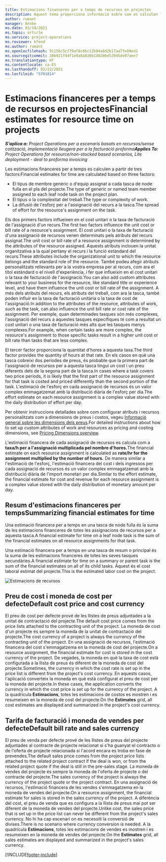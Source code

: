 ```yaml
---
title: Estimacions financeres per a temps de recursos en projectes
description: Aquest tema proporciona informació sobre com es calculen les estimacions financeres per a temps.
author: rumant
manager: Annbe
ms.date: 03/19/2021
ms.topic: article
ms.service: project-operations
ms.reviewer: kfend
ms.author: rumant
ms.openlocfilehash: 91156c5cf79af8c66c12b84a6d2b17aa7fe09ed1
ms.sourcegitcommit: 386921f44f1e9a8a828b140206d52945de07aee7
ms.translationtype: HT
ms.contentlocale: ca-ES
ms.lasthandoff: 03/22/2021
ms.locfileid: "5701814"
---
```

# <a name="financial-estimates-for-resource-time-on-projects"></a><span data-ttu-id="6dea3-103">Estimacions financeres per a temps de recursos en projectes</span><span class="sxs-lookup"><span data-stu-id="6dea3-103">Financial estimates for resource time on projects</span></span>

<span data-ttu-id="6dea3-104">_**S'aplica a:** Project Operations per a escenaris basats en recursos/sense cotització, implementació lleugera per a la facturació proforma_</span><span class="sxs-lookup"><span data-stu-id="6dea3-104">_**Applies To:** Project Operations for resource/non-stocked based scenarios, Lite deployment - deal to proforma invoicing_</span></span>

<span data-ttu-id="6dea3-105">Les estimacions financeres per a temps es calculen a partir de tres factors:</span><span class="sxs-lookup"><span data-stu-id="6dea3-105">Financial estimates for time are calculated based on three factors:</span></span> 

- <span data-ttu-id="6dea3-106">El tipus de membre genèric o d'equip assignat a cada tasca de node fulla en el pla del projecte.</span><span class="sxs-lookup"><span data-stu-id="6dea3-106">The type of generic or named team member assigned to each leaf node task on the project plan.</span></span> 
- <span data-ttu-id="6dea3-107">El tipus o la complexitat del treball.</span><span class="sxs-lookup"><span data-stu-id="6dea3-107">The type or complexity of work.</span></span>
- <span data-ttu-id="6dea3-108">La difusió de l'esforç per a l'assignació del recurs a la tasca.</span><span class="sxs-lookup"><span data-stu-id="6dea3-108">The spread of effort for the resource's assignment on the task.</span></span> 

<span data-ttu-id="6dea3-109">Els dos primers factors influeixen en el cost unitari o la taxa de facturació de l'assignació d'un recurs.</span><span class="sxs-lookup"><span data-stu-id="6dea3-109">The first two factors influence the unit cost or bill rate of a resource's assignment.</span></span> <span data-ttu-id="6dea3-110">El cost unitari o la taxa de facturació d'una assignació de recursos venen determinats pels atributs del recurs assignat.</span><span class="sxs-lookup"><span data-stu-id="6dea3-110">The unit cost or bill rate of a resource assignment is determined by the attributes of the resource assigned.</span></span> <span data-ttu-id="6dea3-111">Aquests atributs inclouen la unitat organitzativa a la qual pertany el recurs i la funció estàndard del recurs.</span><span class="sxs-lookup"><span data-stu-id="6dea3-111">These attributes include the organizational unit to which the resource belongs and the standard role of the resource.</span></span> <span data-ttu-id="6dea3-112">També podeu afegir atributs personalitzats rellevants per a la vostra empresa per al recurs, com ara el títol estàndard o el nivell d'experiència, i fer que influeixin en el cost unitari o la taxa de facturació de l'assignació.</span><span class="sxs-lookup"><span data-stu-id="6dea3-112">You can also add custom attributes relevant to your business for the resource, like standard title or experience level, and have them influence the unit cost or bill rate of the assignment.</span></span>
<span data-ttu-id="6dea3-113">A més dels atributs del recurs, els atributs del treball, com ara la tasca, també poden influir en la taxa de facturació unitària o la taxa de cost de l'assignació.</span><span class="sxs-lookup"><span data-stu-id="6dea3-113">In addition to the attributes of the resource, attributes of work, such as the task, can also influence the unit bill rate or cost rate of the assignment.</span></span> <span data-ttu-id="6dea3-114">Per exemple, quan determinades tasques són més complexes, l'assignació del recurs a aquestes tasques específiques té com a resultat un cost unitari o una taxa de facturació més alts que les tasques menys complexes.</span><span class="sxs-lookup"><span data-stu-id="6dea3-114">For example, when certain tasks are more complex, the resource's assignment to those specific tasks result in a higher unit cost or bill rate than tasks that are less complex.</span></span>   

<span data-ttu-id="6dea3-115">El tercer factor proporciona la quantitat d'hores a aquesta taxa.</span><span class="sxs-lookup"><span data-stu-id="6dea3-115">The third factor provides the quantity of hours at that rate.</span></span> <span data-ttu-id="6dea3-116">En els casos en què una tasca cobreixi dos períodes de preus, és probable que la primera part de l'assignació de recursos per a aquesta tasca tingui un cost i un preu diferents dels de la segona part de la tasca.</span><span class="sxs-lookup"><span data-stu-id="6dea3-116">In cases where a task covers two price periods, it is likely that the first part of the resource assignment for that task is costed and priced differently than the second portion of the task.</span></span> <span data-ttu-id="6dea3-117">L'estimació de l'esforç en cada assignació de recursos és un valor complex emmagatzemat amb la distribució diària de l'esforç per dia.</span><span class="sxs-lookup"><span data-stu-id="6dea3-117">The effort estimate on each resource assignment is a complex value stored with the daily distribution of effort per day.</span></span>

<span data-ttu-id="6dea3-118">Per obtenir instruccions detallades sobre com configurar atributs i recursos personalitzats com a dimensions de preus i costos, vegeu [Informació general sobre les dimensions dels preus](../pricing-costing/pricing-dimensions-overview.md).</span><span class="sxs-lookup"><span data-stu-id="6dea3-118">For detailed instructions about how to set up custom attributes of work and resources as pricing and costing dimensions, see [Pricing Dimensions overview](../pricing-costing/pricing-dimensions-overview.md).</span></span>

<span data-ttu-id="6dea3-119">L'estimació financera de cada assignació de recursos es calcula com a **taxa/h per a l'assignació multiplicada pel nombre d'hores.**</span><span class="sxs-lookup"><span data-stu-id="6dea3-119">The financial estimate on each resource assignment is calculated as **rate/hr for the assignment multiplied by the number of hours.**</span></span>  <span data-ttu-id="6dea3-120">De manera similar a l'estimació de l'esforç, l'estimació financera del cost i dels ingressos per cada assignació de recursos és un valor complex emmagatzemat amb la distribució diària de l'import monetari per dia.</span><span class="sxs-lookup"><span data-stu-id="6dea3-120">Similar to the effort estimate, the financial estimate for cost and revenue for each resource assignment is a complex value stored with the daily distribution of monetary amount per day.</span></span> 

## <a name="summarizing-financial-estimates-for-time"></a><span data-ttu-id="6dea3-121">Resum d'estimacions financeres per temps</span><span class="sxs-lookup"><span data-stu-id="6dea3-121">Summarizing financial estimates for time</span></span>
<span data-ttu-id="6dea3-122">Una estimació financera per a temps en una tasca de node fulla és la suma de les estimacions financeres de totes les assignacions de recursos per a aquesta tasca.</span><span class="sxs-lookup"><span data-stu-id="6dea3-122">A financial estimate for time on a leaf node task is the sum of the financial estimates on all resource assignments for that task.</span></span>

<span data-ttu-id="6dea3-123">Una estimació financera per a temps en una tasca de resum o principal és la suma de les estimacions financeres de totes les seves tasques secundàries.</span><span class="sxs-lookup"><span data-stu-id="6dea3-123">A financial estimate for time on a summary or parent task is the sum of the financial estimates on all of its child tasks.</span></span> <span data-ttu-id="6dea3-124">Aquest és el cost laboral estimat del projecte.</span><span class="sxs-lookup"><span data-stu-id="6dea3-124">This is the estimated labor cost on the project.</span></span> 

![Estimacions de recursos](./media/navigation12.png)

## <a name="default-cost-price-and-cost-currency"></a><span data-ttu-id="6dea3-126">Preu de cost i moneda de cost per defecte</span><span class="sxs-lookup"><span data-stu-id="6dea3-126">Default cost price and cost currency</span></span>

<span data-ttu-id="6dea3-127">El preu de cost per defecte prové de les llistes de preus adjuntades a la unitat de contractació del projecte.</span><span class="sxs-lookup"><span data-stu-id="6dea3-127">The default cost price comes from the price lists attached to the contracting unit of the project.</span></span> <span data-ttu-id="6dea3-128">La moneda de cost d'un projecte és sempre la moneda de la unitat de contractació del projecte.</span><span class="sxs-lookup"><span data-stu-id="6dea3-128">The cost currency of a project is always the currency of the contracting unit of the project.</span></span> <span data-ttu-id="6dea3-129">En una assignació de recursos, l'estimació financera del cost s'emmagatzema en la moneda de cost del projecte.</span><span class="sxs-lookup"><span data-stu-id="6dea3-129">On a resource assignment, the financial estimate for cost is stored in the cost currency of the project.</span></span> <span data-ttu-id="6dea3-130">De vegades, la moneda en què la taxa de cost està configurada a la llista de preus és diferent de la moneda de cost del projecte.</span><span class="sxs-lookup"><span data-stu-id="6dea3-130">Sometimes, the currency in which the cost rate is set up in the price list is different from the project's cost currency.</span></span> <span data-ttu-id="6dea3-131">En aquests casos, l'aplicació converteix la moneda en què està configurat el preu de cost per la moneda del projecte.</span><span class="sxs-lookup"><span data-stu-id="6dea3-131">In these cases, the application converts the currency in which the cost price is set up for the currency of the project.</span></span> <span data-ttu-id="6dea3-132">A la quadrícula **Estimacions**, totes les estimacions de costos es mostren i es resumeixen en la moneda de cost del projecte.</span><span class="sxs-lookup"><span data-stu-id="6dea3-132">On the **Estimates** grid, all cost estimates are displayed and summarized in the project's cost currency.</span></span> 

## <a name="default-bill-rate-and-sales-currency"></a><span data-ttu-id="6dea3-133">Tarifa de facturació i moneda de vendes per defecte</span><span class="sxs-lookup"><span data-stu-id="6dea3-133">Default bill rate and sales currency</span></span>

<span data-ttu-id="6dea3-134">El preu de venda per defecte prové de les llistes de preus del projecte adjuntades al contracte de projecte relacionat si s'ha guanyat el contracto o de l'oferta de projecte relacionada si l'acord encara es troba en fase de prevendes.</span><span class="sxs-lookup"><span data-stu-id="6dea3-134">The default sales price comes from the project price lists attached to the related project contract if the deal is won, or from the related project quote if the deal is still in the pre-sales stage.</span></span> <span data-ttu-id="6dea3-135">La moneda de vendes del projecte és sempre la moneda de l'oferta de projecte o del contracte del projecte.</span><span class="sxs-lookup"><span data-stu-id="6dea3-135">The sales currency of the project is always the currency of the project quote or the project contract.</span></span> <span data-ttu-id="6dea3-136">En una assignació de recursos, l'estimació financera de les vendes s'emmagatzema en la moneda de vendes del projecte.</span><span class="sxs-lookup"><span data-stu-id="6dea3-136">On a resource assignment, the financial estimate for sales is stored in the sales currency of the project.</span></span> <span data-ttu-id="6dea3-137">A diferència del cost, el preu de venda que es configura a la llista de preus mai pot ser diferent de la moneda de vendes del projecte.</span><span class="sxs-lookup"><span data-stu-id="6dea3-137">Unlike cost, the sales price that is set up in the price list can never be different from the project's sales currency.</span></span> <span data-ttu-id="6dea3-138">No hi ha cap escenari on es necessiti la conversió de divises.</span><span class="sxs-lookup"><span data-stu-id="6dea3-138">There is no scenario where currency conversion is needed.</span></span> <span data-ttu-id="6dea3-139">A la quadrícula **Estimacions**, totes les estimacions de vendes es mostren i es resumeixen en la moneda de vendes del projecte.</span><span class="sxs-lookup"><span data-stu-id="6dea3-139">On the **Estimates** grid, all sales estimates are displayed and summarized in the project's sales currency.</span></span> 

[!INCLUDE[footer-include](../includes/footer-banner.md)]
